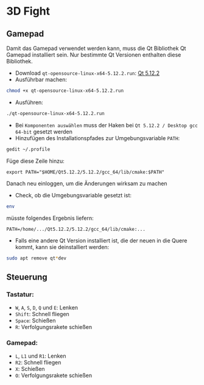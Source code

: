 # 3D Fight

## Gamepad

Damit das Gamepad verwendet werden kann, muss die Qt Bibliothek Qt Gamepad installiert sein.
Nur bestimmte Qt Versionen enthalten diese Bibliothek.

- Download `qt-opensource-linux-x64-5.12.2.run`: [Qt 5.12.2](http://download.qt.io/official_releases/qt/5.12/5.12.2/)
- Ausführbar machen:
```bash
chmod +x qt-opensource-linux-x64-5.12.2.run
```
- Ausführen:
```bash
./qt-opensource-linux-x64-5.12.2.run
```
- Bei `Komponenten auswählen` muss der Haken bei `Qt 5.12.2 / Desktop gcc 64-bit` gesetzt werden
- Hinzufügen des Installationspfades zur Umgebungsvariable `PATH`:
```bash
gedit ~/.profile
```
Füge diese Zeile hinzu:
```
export PATH="$HOME/Qt5.12.2/5.12.2/gcc_64/lib/cmake:$PATH"
```
Danach neu einloggen, um die Änderungen wirksam zu machen
- Check, ob die Umgebungsvariable gesetzt ist:
```bash
env
```
müsste folgendes Ergebnis liefern:
```
PATH=/home/.../Qt5.12.2/5.12.2/gcc_64/lib/cmake:...
```
- Falls eine andere Qt Version installiert ist, die der neuen in die Quere kommt, kann sie deinstalliert werden:
```bash
sudo apt remove qt*dev
```

## Steuerung

### Tastatur:
- `W`, `A`, `S`, `D`, `Q` und `E`: Lenken
- `Shift`: Schnell fliegen
- `Space`: Schießen
- `R`: Verfolgungsrakete schießen

### Gamepad:
- `L`, `L1` und `R1`: Lenken
- `R2`: Schnell fliegen
- `X`: Schießen
- `O`: Verfolgungsrakete schießen